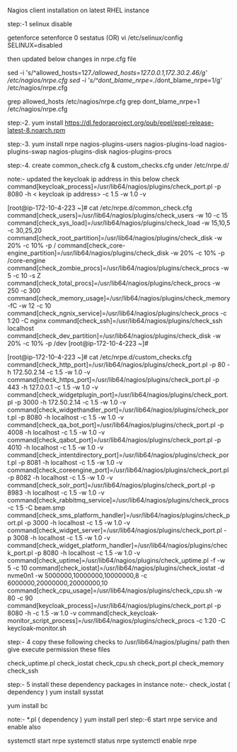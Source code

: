 Nagios client installation on latest RHEL instance 




step:-1 selinux disable 

getenforce
setenforce 0
sestatus
(OR)
vi /etc/selinux/config
SELINUX=disabled


then updated below changes in nrpe.cfg file 

sed -i 's/^allowed_hosts=127.*/allowed_hosts=127.0.0.1,172.30.2.46/g' /etc/nagios/nrpe.cfg
sed -i 's/^dont_blame_nrpe=.*/dont_blame_nrpe=1/g' /etc/nagios/nrpe.cfg

grep allowed_hosts /etc/nagios/nrpe.cfg
grep dont_blame_nrpe=1 /etc/nagios/nrpe.cfg




step:-2. yum install https://dl.fedoraproject.org/pub/epel/epel-release-latest-8.noarch.rpm

step:-3. yum install nrpe nagios-plugins-users nagios-plugins-load nagios-plugins-swap nagios-plugins-disk nagios-plugins-procs

step:-4. create common_check.cfg & custom_checks.cfg under /etc/nrpe.d/

note:- updated the keycloak ip address in this below check 
command[keycloak_process]=/usr/lib64/nagios/plugins/check_port.pl -p 8080 -h < keycloak ip address> -c 1.5 -w 1.0 -v

[root@ip-172-10-4-223 ~]# cat /etc/nrpe.d/common_check.cfg
command[check_users]=/usr/lib64/nagios/plugins/check_users -w 10 -c 15
command[check_sys_load]=/usr/lib64/nagios/plugins/check_load -w 15,10,5 -c 30,25,20
command[check_root_partition]=/usr/lib64/nagios/plugins/check_disk -w 20% -c 10% -p /
command[check_core-engine_partition]=/usr/lib64/nagios/plugins/check_disk -w 20% -c 10% -p /core-engine
command[check_zombie_procs]=/usr/lib64/nagios/plugins/check_procs -w 5 -c 10 -s Z
command[check_total_procs]=/usr/lib64/nagios/plugins/check_procs -w 250 -c 300
command[check_memory_usage]=/usr/lib64/nagios/plugins/check_memory -fC -w 12 -c 10
command[check_ngnix_service]=/usr/lib64/nagios/plugins/check_procs -c 1:20 -C nginx
command[check_ssh]=/usr/lib64/nagios/plugins/check_ssh localhost
command[check_dev_partition]=/usr/lib64/nagios/plugins/check_disk -w 20% -c 10% -p /dev
[root@ip-172-10-4-223 ~]#

[root@ip-172-10-4-223 ~]# cat /etc/nrpe.d/custom_checks.cfg
command[check_http_port]=/usr/lib64/nagios/plugins/check_port.pl -p 80 -h 172.50.2.14 -c 1.5 -w 1.0 -v
command[check_https_port]=/usr/lib64/nagios/plugins/check_port.pl -p 443 -h 127.0.0.1 -c 1.5 -w 1.0 -v
command[check_widgetplugin_port]=/usr/lib64/nagios/plugins/check_port.pl -p 3000 -h 172.50.2.14 -c 1.5 -w 1.0 -v
command[check_widgethandler_port]=/usr/lib64/nagios/plugins/check_port.pl -p 8080 -h localhost -c 1.5 -w 1.0 -v
command[check_qa_bot_port]=/usr/lib64/nagios/plugins/check_port.pl -p 4008 -h localhost -c 1.5 -w 1.0 -v
command[check_qabot_port]=/usr/lib64/nagios/plugins/check_port.pl -p 4010 -h localhost -c 1.5 -w 1.0 -v
command[check_intentdirectory_port]=/usr/lib64/nagios/plugins/check_port.pl -p 8081 -h localhost -c 1.5 -w 1.0 -v
command[check_coreengine_port]=/usr/lib64/nagios/plugins/check_port.pl -p 8082 -h localhost -c 1.5 -w 1.0 -v
command[check_solr_port]=/usr/lib64/nagios/plugins/check_port.pl -p 8983 -h localhost -c 1.5 -w 1.0 -v
command[check_rabbitmq_service]=/usr/lib64/nagios/plugins/check_procs -c 1:5 -C beam.smp
command[check_sms_platform_handler]=/usr/lib64/nagios/plugins/check_port.pl -p 3000 -h localhost -c 1.5 -w 1.0 -v
command[check_widget_server]=/usr/lib64/nagios/plugins/check_port.pl -p 3008 -h localhost -c 1.5 -w 1.0 -v
command[check_widget_platform_handler]=/usr/lib64/nagios/plugins/check_port.pl -p 8080 -h localhost -c 1.5 -w 1.0 -v
command[check_uptime]=/usr/lib64/nagios/plugins/check_uptime.pl -f -w 5 -c 10
command[check_iostat]=/usr/lib64/nagios/plugins/check_iostat -d nvme0n1 -w 5000000,10000000,10000000,8 -c 6000000,20000000,20000000,10
command[check_cpu_usage]=/usr/lib64/nagios/plugins/check_cpu.sh -w 80 -c 90
command[keycloak_process]=/usr/lib64/nagios/plugins/check_port.pl -p 8080 -h <ip address> -c 1.5 -w 1.0 -v
command[check_keycloak-monitor_script_process]=/usr/lib64/nagios/plugins/check_procs -c 1:20 -C keycloak-monitor.sh




step:- 4 copy these following checks to /usr/lib64/nagios/plugins/ path then give execute permission these files 

check_uptime.pl
check_iostat
check_cpu.sh
check_port.pl
check_memory
check_ssh


step:- 5 install these dependency packages in instance
note:- check_iostat ( dependency ) 
yum install sysstat

yum install bc

note:- *.pl ( dependency ) 
yum install perl
step:-6 start nrpe service and enable also 

systemctl start nrpe
systemctl status nrpe
systemctl enable nrpe

